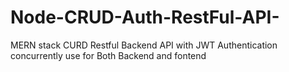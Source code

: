 # Node-CRUD-Auth-RestFul-API-
MERN stack CURD Restful Backend API with JWT Authentication 
concurrently use for Both Backend and fontend
